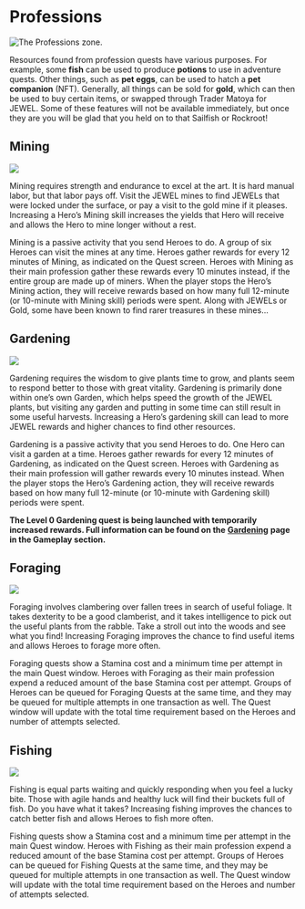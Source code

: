 # Professions

![The Professions zone.](<../../../.gitbook/assets/professions scene anim\_Animation 1\_0.png>)

Resources found from profession quests have various purposes. For example, some **fish** can be used to produce **potions** to use in adventure quests. Other things, such as **pet eggs**, can be used to hatch a **pet companion** (NFT). Generally, all things can be sold for **gold**, which can then be used to buy certain items, or swapped through Trader Matoya for JEWEL. Some of these features will not be available immediately, but once they are you will be glad that you held on to that Sailfish or Rockroot!

## Mining

![](https://dfk-hv.b-cdn.net/art-assets/Mining\_Quest.png)

Mining requires strength and endurance to excel at the art. It is hard manual labor, but that labor pays off. Visit the JEWEL mines to find JEWELs that were locked under the surface, or pay a visit to the gold mine if it pleases. Increasing a Hero’s Mining skill increases the yields that Hero will receive and allows the Hero to mine longer without a rest.

Mining is a passive activity that you send Heroes to do. A group of six Heroes can visit the mines at any time. Heroes gather rewards for every 12 minutes of Mining, as indicated on the Quest screen. Heroes with Mining as their main profession gather these rewards every 10 minutes instead, if the entire group are made up of miners. When the player stops the Hero’s Mining action, they will receive rewards based on how many full 12-minute (or 10-minute with Mining skill) periods were spent. Along with JEWELs or Gold, some have been known to find rarer treasures in these mines...

## Gardening

![](https://dfk-hv.b-cdn.net/art-assets/Gardening\_Quest.png)

Gardening requires the wisdom to give plants time to grow, and plants seem to respond better to those with great vitality. Gardening is primarily done within one’s own Garden, which helps speed the growth of the JEWEL plants, but visiting any garden and putting in some time can still result in some useful harvests. Increasing a Hero’s gardening skill can lead to more JEWEL rewards and higher chances to find other resources.

Gardening is a passive activity that you send Heroes to do. One Hero can visit a garden at a time. Heroes gather rewards for every 12 minutes of Gardening, as indicated on the Quest screen. Heroes with Gardening as their main profession will gather rewards every 10 minutes instead. When the player stops the Hero’s Gardening action, they will receive rewards based on how many full 12-minute (or 10-minute with Gardening skill) periods were spent.

**The Level 0 Gardening quest is being launched with temporarily increased rewards. Full information can be found on the** [**Gardening**](gardening.md) **page in the Gameplay section.**

## Foraging

![](https://dfk-hv.b-cdn.net/art-assets/Foraging\_Quest.png)

Foraging involves clambering over fallen trees in search of useful foliage. It takes dexterity to be a good clamberist, and it takes intelligence to pick out the useful plants from the rabble. Take a stroll out into the woods and see what you find! Increasing Foraging improves the chance to find useful items and allows Heroes to forage more often.

Foraging quests show a Stamina cost and a minimum time per attempt in the main Quest window. Heroes with Foraging as their main profession expend a reduced amount of the base Stamina cost per attempt. Groups of Heroes can be queued for Foraging Quests at the same time, and they may be queued for multiple attempts in one transaction as well. The Quest window will update with the total time requirement based on the Heroes and number of attempts selected.

## Fishing

![](https://dfk-hv.b-cdn.net/art-assets/Fishing\_Quest.png)

Fishing is equal parts waiting and quickly responding when you feel a lucky bite. Those with agile hands and healthy luck will find their buckets full of fish. Do you have what it takes? Increasing fishing improves the chances to catch better fish and allows Heroes to fish more often.

Fishing quests show a Stamina cost and a minimum time per attempt in the main Quest window. Heroes with Fishing as their main profession expend a reduced amount of the base Stamina cost per attempt. Groups of Heroes can be queued for Fishing Quests at the same time, and they may be queued for multiple attempts in one transaction as well. The Quest window will update with the total time requirement based on the Heroes and number of attempts selected.
